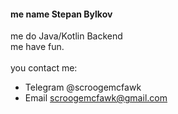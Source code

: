 #### me name Stepan Bylkov
me do Java/Kotlin Backend\
me have fun.\
\
you contact me:
* Telegram @scroogemcfawk
* Email scroogemcfawk@gmail.com
